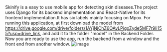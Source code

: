 Skinify is a easy to use mobile app for detecting skin diseases.The project uses Django for its backend implementation and React-Native for its frontend implementation.It has six labels mainly focusing on Mpox. For running this application, at first download the model from https://drive.google.com/drive/folders/1AYjNjChZ6OAvLPigxZyde5MF7r9Ii155?usp=drive_link, and add it to the folder "model" in the Backend Folder.
Now you are ready to use the app, run the backend from a window and the front end from another window.
![image](https://github.com/user-attachments/assets/bca9e0d8-7d00-4380-bd31-faac7ff1cc0d)
